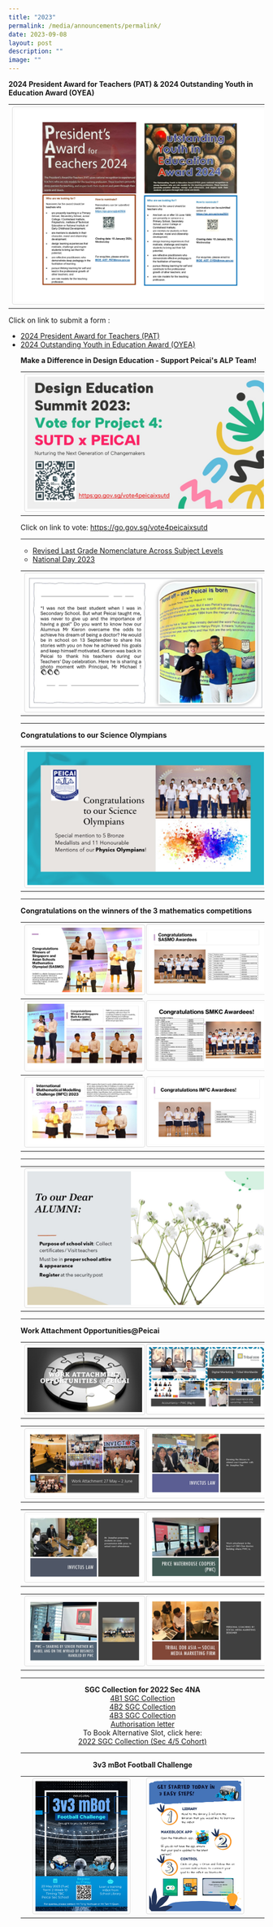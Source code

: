 ```yaml
---
title: "2023"
permalink: /media/announcements/permalink/
date: 2023-09-08
layout: post
description: ""
image: ""
---
```

<p></p><p><b>2024 President Award for Teachers (PAT) &amp; 2024 Outstanding Youth in Education Award (OYEA) </b></p>
<table>
<tbody>
<tr>
<th><img style="width: 100%;" src="/images/2024 president award for teachers (pat) &amp; 2024 outstanding youth in education award (oyea).jpg">
</th>
</tr>
</tbody>
</table>
Click on link to submit a form :  
<ul>
<li><a href="/files/2024 president award for teachers (pat).pdf" target="_blank" rel="noopener">
 2024 President Award for Teachers (PAT) </a></li>
<li><a href="/files/2024 outstanding youth in education award (oyea).pdf" target="_blank" rel="noopener">
2024 Outstanding Youth in Education Award (OYEA)</a></li>
	
	

<p></p><p><b>Make a Difference in Design Education - Support Peicai's ALP Team!  </b></p>
<table>
<tbody>
<tr>
<th><img style="width: 100%;" src="/images/vote for peicai x sutd.jpeg">
</th>
</tr>
</tbody>
</table>
Click on link to vote:  <a rel="noopener" target="_blank" href="https://go.gov.sg/vote4peicaixsutd">
https://go.gov.sg/vote4peicaixsutd </a><br>
<hr>
<ul>
<li><a href="/files/letter to parents regarding the change in grade.pdf" target="_blank" rel="noopener">
 Revised Last Grade Nomenclature Across Subject Levels </a></li>
	
<li><a href="/announcements-peicai/national-day-2023/" target="_blank" rel="noopener">National Day 2023</a></li></ul>

<p></p><p><b>            </b></p>
<table>
<tbody>
<tr>
<th><img style="width: 100%;" src="/images/achieved his goals1.jpg"><br>	
</th>
</tr>
</tbody>
</table><hr>

<p></p><p><b>Congratulations to our Science Olympians</b></p>
<table>
<tbody>
<tr>
<th><img style="width: 100%;" src="/images/congratulations to our science olympians.jpg"><br>	
</th>
</tr>
</tbody>
</table><hr>

<p></p><p><b>Congratulations on the winners of the 3 mathematics competitions</b></p>
<table>
<tbody>
<tr>
<th><img style="width: 100%;" src="/images/math competitions 2023_01.JPG"><br>	
</th><td><img style="width: 100%;" src="/images/math competitions 2023_02.JPG"><br>
</td></tr><tr>
<th><img style="width: 100%;" src="/images/math competitions 2023_03.JPG"><br>	
</th><td><img style="width: 100%;" src="/images/math competitions 2023_04.JPG"><br>
</td></tr><tr>
<th><img style="width: 100%;" src="/images/math competitions 2023_05.JPG"><br>	
</th><td><img style="width: 100%;" src="/images/math competitions 2023_06.JPG"><br>	
</td></tr>
</tbody>
</table><hr>

<table>
<tbody>
<tr>
<th><img style="width: 100%;" src="/images/to our dear alumni.jpg"><br>	
</th>
</tr>
</tbody>
</table><hr>
<b>Work Attachment Opportunities@Peicai</b><br>
<table>
<tbody>
<tr>
<th><img style="width: 100%;" src="/images/work attachment opportunities-peicai 01.JPG"><br>	
</th><td><img style="width: 100%;" src="/images/work attachment opportunities-peicai 02.JPG"><br>
</td></tr>
</tbody>
</table>

<table>
<tbody>
<tr>
<th><img style="width: 100%;" src="/images/work attachment opportunities-peicai 03.JPG"><br>	
</th><td><img style="width: 100%;" src="/images/work attachment opportunities-peicai 04.JPG"><br>
</td></tr>
</tbody>
</table>

<table>
<tbody>
<tr>
<th><img style="width: 100%;" src="/images/work attachment opportunities-peicai 05.JPG"><br>	
</th><td><img style="width: 100%;" src="/images/work attachment opportunities-peicai 06.JPG"><br>
</td></tr>
</tbody>
</table>

<table>
<tbody>
<tr>
<th><img style="width: 100%;" src="/images/work attachment opportunities-peicai 07.JPG"><br>	
</th><td><img style="width: 100%;" src="/images/work attachment opportunities-peicai 08.JPG"><br>
</td></tr>
</tbody>
</table><hr>

<p align="center"><b>SGC Collection for 2022 Sec 4NA</b><br>
<a href="/files/4b1 sgc collection.pdf" target="_blank" rel="noopener">4B1 SGC Collection</a><br>
<a href="/files/4b2 sgc collection.pdf" target="_blank" rel="noopener">4B2 SGC Collection</a><br>
<a href="/files/4b3 sgc collection.pdf" target="_blank" rel="noopener">4B3 SGC Collection</a><br>
<a href="/files/authorisation letter.pdf" target="_blank" rel="noopener">Authorisation letter</a><br>
To Book Alternative Slot, click here:	<br><a href="https://docs.google.com/forms/d/e/1FAIpQLSf30HhoPsCMq1RTcsKuMk5O2zyfjjJqO9xLUY08kEkrg_JXvQ/viewform" target="_blank" rel="noopener">2022 SGC Collection (Sec 4/5 Cohort) </a>
</p><hr>


<p align="center"><b>   </b>

</p><p align="center"><b>3v3 mBot Football Challenge</b></p>

<style>
img {
  border: 1px solid #ddd;
  border-radius: 4px;
  padding: 5px;
  width: 150px;
}
img:hover {
  box-shadow: 0 0 2px 1px rgba(43, 36, 36, 1);
}
</style>
<table>
<tbody>
<tr>
<th><a rel="noreferrer noopener" target="_blank" href="/images/3v3 mbot football challenge.png"><img src="/images/3v3 mbot football challenge.png" style="width:80%;"></a><br></th>
<td><a rel="noreferrer noopener" target="_blank" href="/images/mbot 3v3 poster1.jpg"><img src="/images/mbot 3v3 poster1.jpg" style="width: 80%;"></a><br></td>
</tr></tbody>
</table></ul>